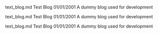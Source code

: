 text_blog.md
Test Blog
01/01/2001
A dummy blog used for development

text_blog.md
Test Blog
01/01/2001
A dummy blog used for development

text_blog.md
Test Blog
01/01/2001
A dummy blog used for development

